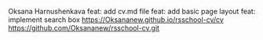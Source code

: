Oksana Harnushenkava
feat: add cv.md file
feat: add basic page layout
feat: implement search box 
https://Oksananew.github.io/rsschool-cv/cv
https://github.com/Oksananew/rsschool-cv.git
